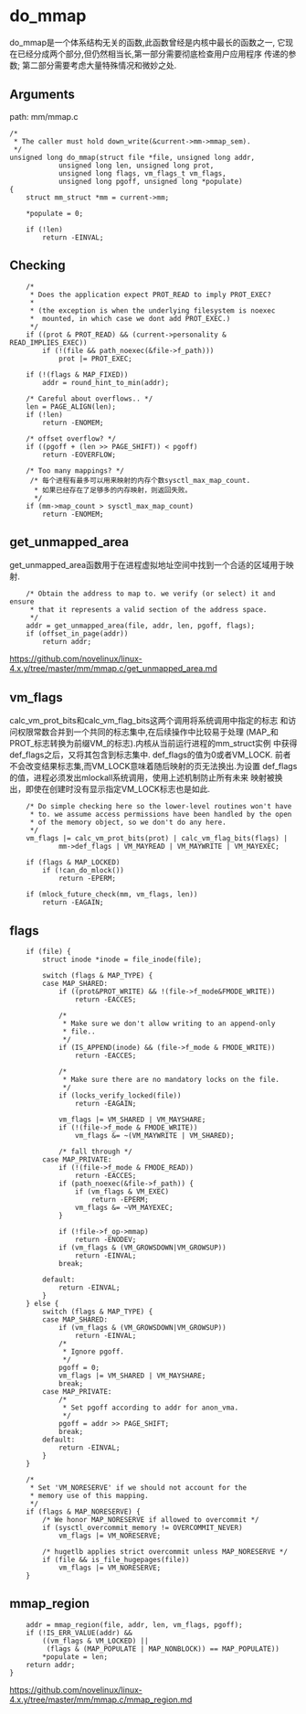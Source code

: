 do_mmap
========================================

do_mmap是一个体系结构无关的函数,此函数曾经是内核中最长的函数之一,
它现在已经分成两个部分,但仍然相当长,第一部分需要彻底检查用户应用程序
传递的参数; 第二部分需要考虑大量特殊情况和微妙之处.

Arguments
----------------------------------------

path: mm/mmap.c
```
/*
 * The caller must hold down_write(&current->mm->mmap_sem).
 */
unsigned long do_mmap(struct file *file, unsigned long addr,
            unsigned long len, unsigned long prot,
            unsigned long flags, vm_flags_t vm_flags,
            unsigned long pgoff, unsigned long *populate)
{
    struct mm_struct *mm = current->mm;

    *populate = 0;

    if (!len)
        return -EINVAL;
```

Checking
----------------------------------------

```
    /*
     * Does the application expect PROT_READ to imply PROT_EXEC?
     *
     * (the exception is when the underlying filesystem is noexec
     *  mounted, in which case we dont add PROT_EXEC.)
     */
    if ((prot & PROT_READ) && (current->personality & READ_IMPLIES_EXEC))
        if (!(file && path_noexec(&file->f_path)))
            prot |= PROT_EXEC;

    if (!(flags & MAP_FIXED))
        addr = round_hint_to_min(addr);

    /* Careful about overflows.. */
    len = PAGE_ALIGN(len);
    if (!len)
        return -ENOMEM;

    /* offset overflow? */
    if ((pgoff + (len >> PAGE_SHIFT)) < pgoff)
        return -EOVERFLOW;

    /* Too many mappings? */
     /* 每个进程有最多可以用来映射的内存个数sysctl_max_map_count.
      * 如果已经存在了足够多的内存映射，则返回失败。
      */
    if (mm->map_count > sysctl_max_map_count)
        return -ENOMEM;
```

get_unmapped_area
----------------------------------------

get_unmapped_area函数用于在进程虚拟地址空间中找到一个合适的区域用于映射.

```
    /* Obtain the address to map to. we verify (or select) it and ensure
     * that it represents a valid section of the address space.
     */
    addr = get_unmapped_area(file, addr, len, pgoff, flags);
    if (offset_in_page(addr))
        return addr;
```

https://github.com/novelinux/linux-4.x.y/tree/master/mm/mmap.c/get_unmapped_area.md

vm_flags
----------------------------------------

calc_vm_prot_bits和calc_vm_flag_bits这两个调用将系统调用中指定的标志
和访问权限常数合并到一个共同的标志集中,在后续操作中比较易于处理
(MAP_和PROT_标志转换为前缀VM_的标志).内核从当前运行进程的mm_struct实例
中获得def_flags之后，又将其包含到标志集中. def_flags的值为0或者VM_LOCK.
前者不会改变结果标志集,而VM_LOCK意味着随后映射的页无法换出.为设置
def_flags的值，进程必须发出mlockall系统调用，使用上述机制防止所有未来
映射被换出，即使在创建时没有显示指定VM_LOCK标志也是如此.

```
    /* Do simple checking here so the lower-level routines won't have
     * to. we assume access permissions have been handled by the open
     * of the memory object, so we don't do any here.
     */
    vm_flags |= calc_vm_prot_bits(prot) | calc_vm_flag_bits(flags) |
            mm->def_flags | VM_MAYREAD | VM_MAYWRITE | VM_MAYEXEC;

    if (flags & MAP_LOCKED)
        if (!can_do_mlock())
            return -EPERM;

    if (mlock_future_check(mm, vm_flags, len))
        return -EAGAIN;
```

flags
----------------------------------------

```
    if (file) {
        struct inode *inode = file_inode(file);

        switch (flags & MAP_TYPE) {
        case MAP_SHARED:
            if ((prot&PROT_WRITE) && !(file->f_mode&FMODE_WRITE))
                return -EACCES;

            /*
             * Make sure we don't allow writing to an append-only
             * file..
             */
            if (IS_APPEND(inode) && (file->f_mode & FMODE_WRITE))
                return -EACCES;

            /*
             * Make sure there are no mandatory locks on the file.
             */
            if (locks_verify_locked(file))
                return -EAGAIN;

            vm_flags |= VM_SHARED | VM_MAYSHARE;
            if (!(file->f_mode & FMODE_WRITE))
                vm_flags &= ~(VM_MAYWRITE | VM_SHARED);

            /* fall through */
        case MAP_PRIVATE:
            if (!(file->f_mode & FMODE_READ))
                return -EACCES;
            if (path_noexec(&file->f_path)) {
                if (vm_flags & VM_EXEC)
                    return -EPERM;
                vm_flags &= ~VM_MAYEXEC;
            }

            if (!file->f_op->mmap)
                return -ENODEV;
            if (vm_flags & (VM_GROWSDOWN|VM_GROWSUP))
                return -EINVAL;
            break;

        default:
            return -EINVAL;
        }
    } else {
        switch (flags & MAP_TYPE) {
        case MAP_SHARED:
            if (vm_flags & (VM_GROWSDOWN|VM_GROWSUP))
                return -EINVAL;
            /*
             * Ignore pgoff.
             */
            pgoff = 0;
            vm_flags |= VM_SHARED | VM_MAYSHARE;
            break;
        case MAP_PRIVATE:
            /*
             * Set pgoff according to addr for anon_vma.
             */
            pgoff = addr >> PAGE_SHIFT;
            break;
        default:
            return -EINVAL;
        }
    }

    /*
     * Set 'VM_NORESERVE' if we should not account for the
     * memory use of this mapping.
     */
    if (flags & MAP_NORESERVE) {
        /* We honor MAP_NORESERVE if allowed to overcommit */
        if (sysctl_overcommit_memory != OVERCOMMIT_NEVER)
            vm_flags |= VM_NORESERVE;

        /* hugetlb applies strict overcommit unless MAP_NORESERVE */
        if (file && is_file_hugepages(file))
            vm_flags |= VM_NORESERVE;
    }
```

mmap_region
----------------------------------------

```
    addr = mmap_region(file, addr, len, vm_flags, pgoff);
    if (!IS_ERR_VALUE(addr) &&
        ((vm_flags & VM_LOCKED) ||
         (flags & (MAP_POPULATE | MAP_NONBLOCK)) == MAP_POPULATE))
        *populate = len;
    return addr;
}
```

https://github.com/novelinux/linux-4.x.y/tree/master/mm/mmap.c/mmap_region.md